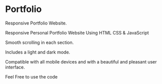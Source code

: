 # Portfolio

Responsive Portfolio Website.


Responsive Personal Portfolio Website Using HTML CSS & JavaScript

Smooth scrolling in each section.

Includes a light and dark mode.

Compatible with all mobile devices and with a beautiful and pleasant user interface.

Feel Free to use the code
